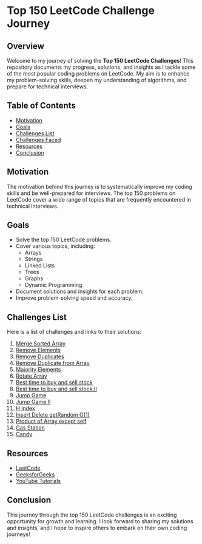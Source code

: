 # Top 150 LeetCode Challenge Journey

## Overview

Welcome to my journey of solving the **Top 150 LeetCode Challenges**! This repository documents my progress, solutions, and insights as I tackle some of the most popular coding problems on LeetCode. My aim is to enhance my problem-solving skills, deepen my understanding of algorithms, and prepare for technical interviews.

## Table of Contents

- [Motivation](#motivation)
- [Goals](#goals)
- [Challenges List](#challenges-list)
- [Challenges Faced](#challenges-faced)
- [Resources](#resources)
- [Conclusion](#conclusion)

## Motivation

The motivation behind this journey is to systematically improve my coding skills and be well-prepared for interviews. The top 150 problems on LeetCode cover a wide range of topics that are frequently encountered in technical interviews.

## Goals

- Solve the top 150 LeetCode problems.
- Cover various topics, including:
  - Arrays
  - Strings
  - Linked Lists
  - Trees
  - Graphs
  - Dynamic Programming
- Document solutions and insights for each problem.
- Improve problem-solving speed and accuracy.


## Challenges List

Here is a list of challenges and links to their solutions:

1. [Merge Sorted Array](https://github.com/Abel-alx-github/LeetCodeChallenge/blob/main/day1mergeSortedArray-easy.js)
2. [Remove Elements](https://github.com/Abel-alx-github/LeetCodeChallenge/blob/main/day2removeElement-easy.js)
3. [Remove Duplicates](https://github.com/Abel-alx-github/LeetCodeChallenge/blob/main/day3removeDuplicate-easy.js)
4. [Remove Duplicate from Array](https://github.com/Abel-alx-github/LeetCodeChallenge/blob/main/day4removeDuplicates-medium.js)
5. [Majority Elements](https://github.com/Abel-alx-github/LeetCodeChallenge/blob/main/day5majorityElement-easy.js)
6. [Rotate Array](https://github.com/Abel-alx-github/LeetCodeChallenge/blob/main/day6rotate-medium.js)
7. [Best time to buy and sell stock](https://github.com/Abel-alx-github/LeetCodeChallenge/blob/main/day7bestTimeToBuyAndSellStock-easy.js)
8. [Best time to buy and sell stock II](https://github.com/Abel-alx-github/LeetCodeChallenge/blob/main/day8bestTimeToBuyAndSell-medium.js)
9. [Jump Game](https://github.com/Abel-alx-github/LeetCodeChallenge/blob/main/day9jumpGame-medium.js)
10. [Jump Game II](https://github.com/Abel-alx-github/LeetCodeChallenge/blob/main/day10jumpGame-II-medium.js)
11. [H index](https://github.com/Abel-alx-github/LeetCodeChallenge/blob/main/day11hIndex-medium.js)
12. [Insert Delete getRandom O(1)](https://github.com/Abel-alx-github/LeetCodeChallenge/blob/main/day12insertDeleteGetRandom-medium.js)
13. [Product of Array except self](https://github.com/Abel-alx-github/LeetCodeChallenge/blob/main/day13productOfArrayExceptSelf-medium.js)
14. [Gas Station](https://github.com/Abel-alx-github/LeetCodeChallenge/blob/main/day14gasStation-medium.js)
15. [Candy](https://github.com/Abel-alx-github/LeetCodeChallenge/blob/main/day15Candy-hard.js)
## Resources

- [LeetCode](https://leetcode.com)
- [GeeksforGeeks](https://www.geeksforgeeks.org)
- [YouTube Tutorials](https://www.youtube.com)

## Conclusion

This journey through the top 150 LeetCode challenges is an exciting opportunity for growth and learning. I look forward to sharing my solutions and insights, and I hope to inspire others to embark on their own coding journeys!
